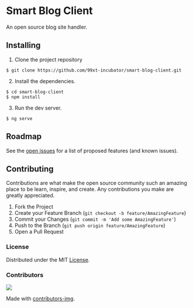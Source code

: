 # Smart Blog Client

An open source blog site handler.

## Installing

1. Clone the project repository

```
$ git clone https://github.com/99xt-incubator/smart-blog-client.git
```

2. Install the dependencies.
```
$ cd smart-blog-client
$ npm install
```

3. Run the dev server.
```
$ ng serve
```

## Roadmap

See the [open issues](https://github.com/99xt-incubator/smart-blog-client/issues) for a list of proposed features (and known issues).

## Contributing

Contributions are what make the open source community such an amazing place to be learn, inspire, and create. Any contributions you make are greatly appreciated.

1. Fork the Project
2. Create your Feature Branch (`git checkout -b feature/AmazingFeature`)
3. Commit your Changes (`git commit -m 'Add some AmazingFeature'`)
4. Push to the Branch (`git push origin feature/AmazingFeature`)
5. Open a Pull Request


### License

Distributed under the MIT [License](https://github.com/99xt-incubator/smart-blog-client/blob/master/LICENSE). 


### Contributors

<a href="https://github.com/99xt-incubator/smart-blog-client/graphs/contributors">
  <img src="https://contributors-img.firebaseapp.com/image?repo=99xt-incubator/smart-blog-client" />
</a>

Made with [contributors-img](https://contributors-img.firebaseapp.com).

